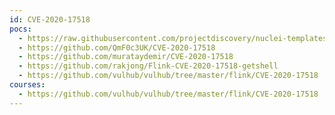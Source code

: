 ```yaml
---
id: CVE-2020-17518
pocs:
  - https://raw.githubusercontent.com/projectdiscovery/nuclei-templates/master/cves/2020/CVE-2020-17518.yaml
  - https://github.com/QmF0c3UK/CVE-2020-17518
  - https://github.com/murataydemir/CVE-2020-17518
  - https://github.com/rakjong/Flink-CVE-2020-17518-getshell
  - https://github.com/vulhub/vulhub/tree/master/flink/CVE-2020-17518
courses:
  - https://github.com/vulhub/vulhub/tree/master/flink/CVE-2020-17518
---
```

